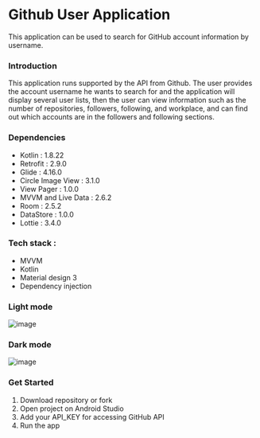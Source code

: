 # Github User Application 

This application can be used to search for GitHub account information by username.

### Introduction

This application runs supported by the API from Github. The user provides the account username he wants to search for and the application will display several user lists, then the user can view information such as the number of repositories, followers, following, and workplace, and can find out which accounts are in the followers and following sections.

### Dependencies

 - Kotlin : 1.8.22
 - Retrofit : 2.9.0
 - Glide : 4.16.0
 - Circle Image View : 3.1.0
 - View Pager : 1.0.0
 - MVVM and Live Data : 2.6.2
 - Room : 2.5.2
 - DataStore : 1.0.0
 - Lottie : 3.4.0

### Tech stack :

- MVVM
- Kotlin
- Material design 3
- Dependency injection

### Light mode
![image](https://github.com/LevinHaw/Github-user-final/assets/83580170/fa6099ed-c44e-4720-89c7-5354ae5ae25e)

### Dark mode
![image](https://github.com/LevinHaw/Github-user-final/assets/83580170/e3ddcf33-7b6d-4cc2-a982-ccaa1628e8f2)


### Get Started

1. Download repository or fork
2. Open project on Android Studio
3. Add your API_KEY for accessing GitHub API
4. Run the app
